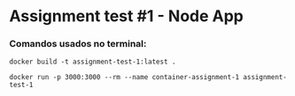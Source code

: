 # Assignment test #1 - Node App

### Comandos usados no terminal:

```
docker build -t assignment-test-1:latest .

docker run -p 3000:3000 --rm --name container-assignment-1 assignment-test-1
```
